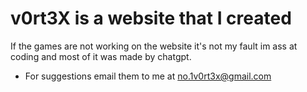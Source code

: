 # v0rt3X is a website that I created
If the games are not working on the 
website it's not my fault im ass at coding
and most of it was made by chatgpt.
<dr>
- For suggestions email them to me at no.1v0rt3x@gmail.com
